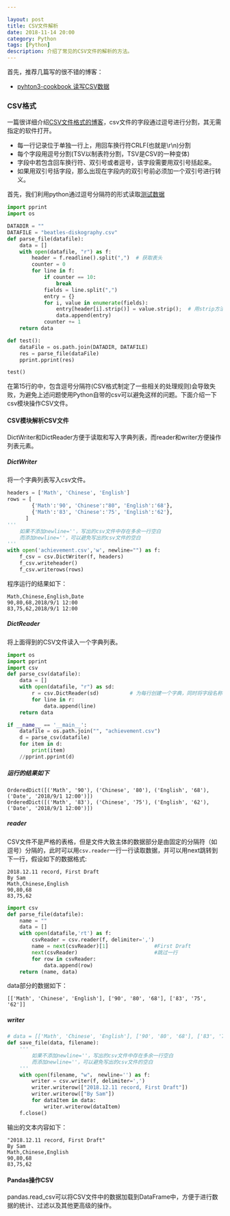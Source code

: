```yaml
---

layout: post
title: CSV文件解析
date: 2018-11-14 20:00
category: Python
tags: [Python]
description: 介绍了常见的CSV文件的解析的方法。
---
```


首先，推荐几篇写的很不错的博客：

- [pyhton3-cookbook 读写CSV数据](https://python3-cookbook.readthedocs.io/zh_CN/latest/c06/p01_read_write_csv_data.html#)


### CSV格式

一篇很详细介绍[CSV文件格式的博客](https://blog.csdn.net/woaixiaoyu520/article/details/78455650)，csv文件的字段通过逗号进行分割，其无需指定的软件打开。

- 每一行记录位于单独一行上，用回车换行符CRLF(也就是\r\n)分割
- 每个字段用逗号分割(TSV以制表符分割，TSV是CSV的一种变体)
- 字段中若包含回车换行符、双引号或者逗号，该字段需要用双引号括起来。
- 如果用双引号括字段，那么出现在字段内的双引号前必须加一个双引号进行转义。

首先，我们利用python通过逗号分隔符的形式读取[测试数据](https://github.com/DepInjoy/BaseHouse/blob/master/Python/data/beatles-diskography.csv)

```python
import pprint
import os

DATADIR = ""
DATAFILE = "beatles-diskography.csv"
def parse_file(datafile):
    data = []
    with open(datafile, "r") as f:
        header = f.readline().split(",")  # 获取表头
        counter = 0
        for line in f:
            if counter == 10:
                break
            fields = line.split(",")
            entry = {}
            for i, value in enumerate(fields):
                entry[header[i].strip()] = value.strip();  # 用strip方法去除空白
                data.append(entry)
            counter += 1
    return data

def test():
    dataFile = os.path.join(DATADIR, DATAFILE)
    res = parse_file(dataFile)
    pprint.pprint(res)

test()
```

在第15行的中，包含逗号分隔符(CSV格式制定了一些相关的处理规则)会导致失败，为避免上述问题使用Python自带的csv可以避免这样的问题。下面介绍一下csv模块操作CSV文件。

#### CSV模块解析CSV文件

DictWriter和DictReader方便于读取和写入字典列表，而reader和writer方便操作列表元素。

##### DictWriter

将一个字典列表写入csv文件。

```Python
headers = ['Math', 'Chinese', 'English']
rows = [
        {'Math':'90', 'Chinese':"80", 'English':'68'},
        {'Math':'83', 'Chinese':'75', 'English':'62'},
      ]
'''
	如果不添加newline=''，写出的csv文件中存在多余一行空白
    而添加newline=''，可以避免写出的csv文件的空白
'''
with open('achievement.csv','w', newline="") as f:
    f_csv = csv.DictWriter(f, headers)
    f_csv.writeheader()
    f_csv.writerows(rows)
```

程序运行的结果如下：

```
Math,Chinese,English,Date
90,80,68,2018/9/1 12:00
83,75,62,2018/9/1 12:00
```

##### DictReader

将上面得到的CSV文件读入一个字典列表。

```Python
import os
import pprint
import csv
def parse_csv(datafile):
    data = []
    with open(datafile, "r") as sd:
        r = csv.DictReader(sd)  		# 为每行创建一个字典，同时将字段名称与表头对应
        for line in r:
            data.append(line)
    return data

if __name__ == '__main__':
    datafile = os.path.join("", "achievement.csv")
    d = parse_csv(datafile)
	for item in d:
		print(item)
    //pprint.pprint(d)
```

#####  运行的结果如下

```
OrderedDict([('Math', '90'), ('Chinese', '80'), ('English', '68'), ('Date', '2018/9/1 12:00')])
OrderedDict([('Math', '83'), ('Chinese', '75'), ('English', '62'), ('Date', '2018/9/1 12:00')])
```

##### reader

CSV文件不是严格的表格，但是文件大致主体的数据部分是由固定的分隔符（如逗号）分隔的，此时可以用```csv.reader```一行一行读取数据，并可以用next跳转到下一行，假设如下的数据格式:

```csv
2018.12.11 record, First Draft
By Sam
Math,Chinese,English
90,80,68
83,75,62
```

```python
import csv
def parse_file(datafile):
    name = ""
    data = []
    with open(datafile,'rt') as f:
        csvReader = csv.reader(f, delimiter=',')
        name = next(csvReader)[1]               #First Draft
        next(csvReader)							#跳过一行
        for row in csvReader:
            data.append(row)
    return (name, data)
```

data部分的数据如下：

```
[['Math', 'Chinese', 'English'], ['90', '80', '68'], ['83', '75', '62']]
```

##### writer

```python
# data = [['Math', 'Chinese', 'English'], ['90', '80', '68'], ['83', '75', '62']]
def save_file(data, filename):
    '''
    	如果不添加newline=''，写出的csv文件中存在多余一行空白
    	而添加newline=''，可以避免写出的csv文件的空白
    '''
    with open(filename, "w"， newline='') as f:
        writer = csv.writer(f, delimiter=',')
        writer.writerow(["2018.12.11 record, First Draft"])
        writer.writerow(["By Sam"])
        for dataItem in data:
            writer.writerow(dataItem)
    f.close()
```

输出的文本内容如下：

```
"2018.12.11 record, First Draft"
By Sam
Math,Chinese,English
90,80,68
83,75,62
```

#### Pandas操作CSV

pandas.read_csv可以将CSV文件中的数据加载到DataFrame中，方便于进行数据的统计、过滤以及其他更高级的操作。

```Python

```







